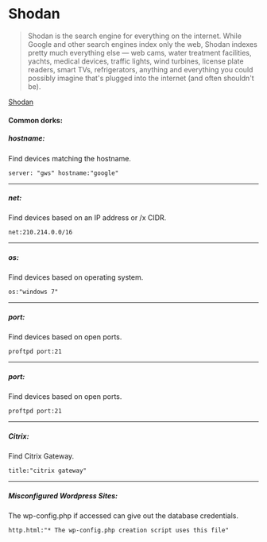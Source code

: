 # Shodan

> Shodan is the search engine for everything on the internet. While Google and other search engines index only the web, Shodan indexes pretty much everything else — web cams, water treatment facilities, yachts, medical devices, traffic lights, wind turbines, license plate readers, smart TVs, refrigerators, anything and everything you could possibly imagine that's plugged into the internet (and often shouldn't be).

[Shodan](https://shodan.io)

#### Common dorks:

##### hostname:
Find devices matching the hostname.
```
server: "gws" hostname:"google"
```
_____
##### net:
Find devices based on an IP address or /x CIDR.
```
net:210.214.0.0/16
```
_____
##### os:
Find devices based on operating system.
```
os:"windows 7"
```
_____
##### port:
Find devices based on open ports.
```
proftpd port:21
```
_____
##### port:
Find devices based on open ports.
```
proftpd port:21
```
_____
##### Citrix:
Find Citrix Gateway.
```
title:"citrix gateway"
```
_____
##### Misconfigured Wordpress Sites:
The wp-config.php if accessed can give out the database credentials.
```
http.html:"* The wp-config.php creation script uses this file"
```

